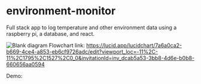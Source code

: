 # environment-monitor
Full stack app to log temperature and other environment data using a raspberry pi, a database, and react.

![Blank diagram](https://user-images.githubusercontent.com/74188272/203543413-4b3c1ada-e7ae-4767-ba83-764ca7f4d743.jpeg)
Flowchart link: https://lucid.app/lucidchart/7a6a0ca2-b669-4ce4-a853-eb6cf9726adc/edit?viewport_loc=-11%2C-11%2C1795%2C1527%2C0_0&invitationId=inv_dcab5a53-3bb8-4d6e-b0b8-660656aa0594

Demo: 
